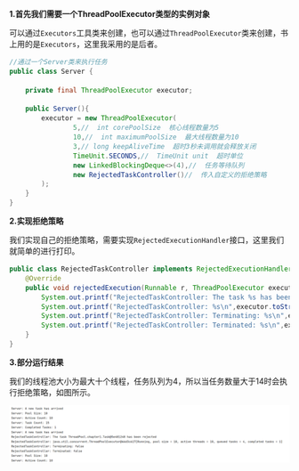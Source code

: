 **1.首先我们需要一个ThreadPoolExecutor类型的实例对象**

可以通过`Executors`工具类来创建，也可以通过`ThreadPoolExecutor`类来创建，书上用的是`Executors`，这里我采用的是后者。

```java
//通过一个Server类来执行任务
public class Server {

    private final ThreadPoolExecutor executor;

    public Server(){
        executor = new ThreadPoolExecutor(
                5,//  int corePoolSize  核心线程数量为5
                10,//  int maximumPoolSize  最大线程数量为10
                3,// long keepAliveTime  超时3秒未调用就会释放关闭
                TimeUnit.SECONDS,//  TimeUnit unit  超时单位
                new LinkedBlockingDeque<>(4),//  任务等待队列
                new RejectedTaskController()//  传入自定义的拒绝策略
        );
    }
}
```

**2.实现拒绝策略**

我们实现自己的拒绝策略，需要实现`RejectedExecutionHandler`接口，这里我们就简单的进行打印。

```java
public class RejectedTaskController implements RejectedExecutionHandler {
    @Override
    public void rejectedExecution(Runnable r, ThreadPoolExecutor executor) {
        System.out.printf("RejectedTaskController: The task %s has been rejected\n",r.toString());
        System.out.printf("RejectedTaskController: %s\n",executor.toString());
        System.out.printf("RejectedTaskController: Terminating: %s\n",executor.isTerminating());
        System.out.printf("RejectedTaskController: Terminated: %s\n",executor.isTerminated());
    }
}
```

**3.部分运行结果**

我们的线程池大小为最大十个线程，任务队列为4，所以当任务数量大于14时会执行拒绝策略，如图所示。

![chp1-1.png](../img/chp1/1.png)